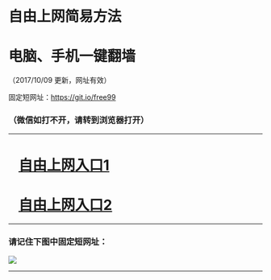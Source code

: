 ﻿# 自由上网简易方法

# 电脑、手机一键翻墙

（2017/10/09 更新，网址有效）

固定短网址：https://git.io/free99

### （微信如打不开，请转到浏览器打开）


***





# &nbsp;&nbsp; <a href="http://ft2861911602.fwq-tz-1001.info/fwqtz01.html?t=10090011400 " target="_blank">自由上网入口1</a>
# &nbsp;&nbsp; <a href="http://ft1433324843.fwq-tz-1002.info/fwqtz02.html?t=100900113345 " target="_blank">自由上网入口2</a>
***

### 请记住下图中固定短网址：

<img src="https://s3-us-west-2.amazonaws.com/fwq-1001/yjfq-20170905okok.png" /> 


***

